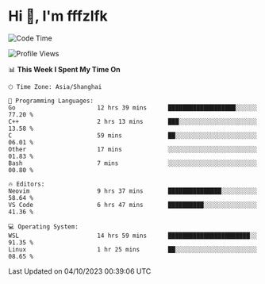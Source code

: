 # Hi 👋, I'm fffzlfk

<!--START_SECTION:waka-->
![Code Time](http://img.shields.io/badge/Code%20Time-467%20hrs%2035%20mins-blue)

![Profile Views](http://img.shields.io/badge/Profile%20Views-0-blue)

📊 **This Week I Spent My Time On** 

```text
🕑︎ Time Zone: Asia/Shanghai

💬 Programming Languages: 
Go                       12 hrs 39 mins      ███████████████████░░░░░░   77.20 % 
C++                      2 hrs 13 mins       ███░░░░░░░░░░░░░░░░░░░░░░   13.58 % 
C                        59 mins             ██░░░░░░░░░░░░░░░░░░░░░░░   06.01 % 
Other                    17 mins             ░░░░░░░░░░░░░░░░░░░░░░░░░   01.83 % 
Bash                     7 mins              ░░░░░░░░░░░░░░░░░░░░░░░░░   00.80 % 

🔥 Editors: 
Neovim                   9 hrs 37 mins       ███████████████░░░░░░░░░░   58.64 % 
VS Code                  6 hrs 47 mins       ██████████░░░░░░░░░░░░░░░   41.36 % 

💻 Operating System: 
WSL                      14 hrs 59 mins      ███████████████████████░░   91.35 % 
Linux                    1 hr 25 mins        ██░░░░░░░░░░░░░░░░░░░░░░░   08.65 % 
```


 Last Updated on 04/10/2023 00:39:06 UTC
<!--END_SECTION:waka-->

